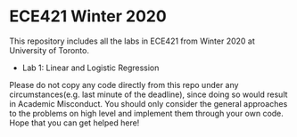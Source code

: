 # ECE421 Winter 2020
This repository includes all the labs in ECE421 from Winter 2020 at University of Toronto.

* Lab 1: Linear and Logistic Regression

Please do not copy any code directly from this repo under any circumstances(e.g. last minute of the deadline), since doing so would result in Academic Misconduct. You should only consider the general approaches to the problems on high level and implement them through your own code. Hope that you can get helped here!
